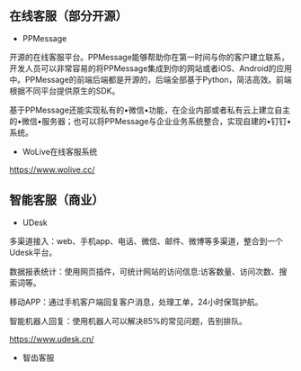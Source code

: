 



## 在线客服（部分开源）

* PPMessage

开源的在线客服平台。PPMessage能够帮助你在第一时间与你的客户建立联系，开发人员可以非常容易的将PPMessage集成到你的网站或者iOS、Android的应用中。PPMessage的前端后端都是开源的，后端全部基于Python，简洁高效。前端根据不同平台提供原生的SDK。

基于PPMessage还能实现私有的•微信•功能，在企业内部或者私有云上建立自主的•微信•服务器；也可以将PPMessage与企业业务系统整合，实现自建的•钉钉•系统。

* WoLive在线客服系统

https://www.wolive.cc/



## 智能客服（商业）

* UDesk


多渠道接入：web、手机app、电话、微信、邮件、微博等多渠道，整合到一个Udesk平台。

数据报表统计：使用网页插件，可统计网站的访问信息:访客数量、访问次数、搜索词等。

移动APP：通过手机客户端回复客户消息，处理工单，24小时保驾护航。

智能机器人回复：使用机器人可以解决85%的常见问题，告别排队。

https://www.udesk.cn/

* 智齿客服
